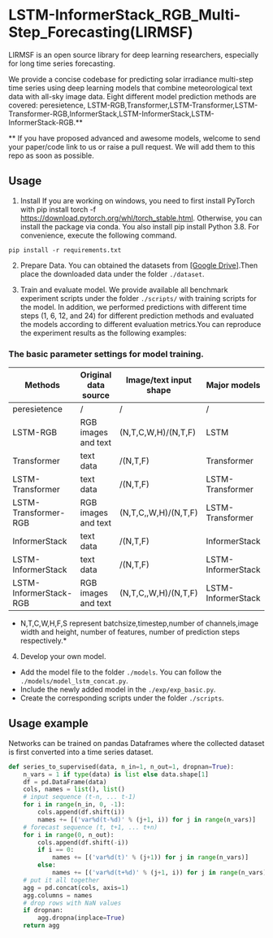 # LSTM-InformerStack_RGB_Multi-Step_Forecasting(LIRMSF)
LIRMSF is an open source library for deep learning researchers, especially for long time series forecasting.

We provide a concise codebase for predicting solar irradiance multi-step time series using deep learning models that combine meteorological text data with all-sky image data. Eight different model prediction methods are covered: peresietence, LSTM-RGB,Transformer,LSTM-Transformer,LSTM-Transformer-RGB,InformerStack,LSTM-InformerStack,LSTM- InformerStack-RGB.**

** If you have proposed advanced and awesome models, welcome to send your paper/code link to us or raise a pull request. We will add them to this repo as soon as possible.


## Usage

1. Install 
If you are working on windows, you need to first install PyTorch with pip install torch -f https://download.pytorch.org/whl/torch_stable.html. Otherwise, you can install the package via conda.
You also install pip install Python 3.8. For convenience, execute the following command.
```
pip install -r requirements.txt

```
2. Prepare Data. You can obtained the datasets from [[Google Drive]](https://drive.google.com/drive/folders/1ASQF064ZEAAqWNIUc1-F0vPPQ01eMxKo?usp=sharing).Then place the downloaded data under the folder `./dataset`. 

3. Train and evaluate model. We provide available all benchmark experiment scripts under the folder `./scripts/` with training scripts for the model. In addition, we performed predictions with different time steps (1, 6, 12, and 24) for different prediction methods and evaluated the models according to different evaluation metrics.You can reproduce the experiment results as the following examples:

### The basic parameter settings for model training.

|Methods|Original data source|Image/text input shape|Major models|Output shape
--------|---------------------|----------------------|------------|-----------
peresietence|/|/|/|/|
LSTM-RGB|RGB images and text|(N,T,C,W,H)/(N,T,F)|LSTM|(N,S)
Transformer|text data|/(N,T,F)|Transformer|(N,S)
LSTM-Transformer|text data|/(N,T,F)|LSTM-Transformer|(N,S)
LSTM-Transformer-RGB|RGB images and text|(N,T,C,,W,H)/(N,T,F)|LSTM-Transformer|(N,S)
InformerStack|text data|/(N,T,F)|InformerStack|(N,S)
LSTM-InformerStack|text data|/(N,T,F)|LSTM-InformerStack|(N,S)
LSTM-InformerStack-RGB|RGB images and text|(N,T,C,,W,H)/(N,T,F)|LSTM-InformerStack|(N,S)

* N,T,C,W,H,F,S represent batchsize,timestep,number of channels,image width and height, number of features, number of prediction steps respectively.*



4. Develop your own model.

- Add the model file to the folder `./models`. You can follow the `./models/model_lstm_concat.py`.
- Include the newly added model in the  `./exp/exp_basic.py`.
- Create the corresponding scripts under the folder `./scripts`.

## Usage example
Networks can be trained on pandas Dataframes where the collected dataset is first converted into a time series dataset.

```python
def series_to_supervised(data, n_in=1, n_out=1, dropnan=True):
	n_vars = 1 if type(data) is list else data.shape[1]
	df = pd.DataFrame(data)
	cols, names = list(), list()
	# input sequence (t-n, ... t-1)
	for i in range(n_in, 0, -1):
		cols.append(df.shift(i))
		names += [('var%d(t-%d)' % (j+1, i)) for j in range(n_vars)]
	# forecast sequence (t, t+1, ... t+n)
	for i in range(0, n_out):
		cols.append(df.shift(-i))
		if i == 0:
			names += [('var%d(t)' % (j+1)) for j in range(n_vars)]
		else:
			names += [('var%d(t+%d)' % (j+1, i)) for j in range(n_vars)]
	# put it all together
	agg = pd.concat(cols, axis=1)
	agg.columns = names
	# drop rows with NaN values
	if dropnan:
		agg.dropna(inplace=True)
	return agg

```

